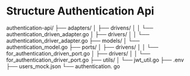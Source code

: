 # Structure Authentication Api

authentication-api/
├── adapters/
│   ├── drivens/
│   │   └── authentication_driven_adapter.go
│   ├── drivers/
│   │   └── authentication_driver_adapter.go
├── models/
│   └── authentication_model.go
├── ports/
│   ├── drivens/
│   │   └── for_authentication_driven_port.go
│   ├── drivers/
│   │   └── for_authentication_driver_port.go
├── utils/
│   └── jwt_util.go
├── .env
├── users_mock.json
└── authentication.
go
